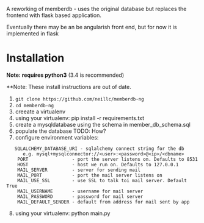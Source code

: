 A reworking of memberdb - uses the original database but replaces the frontend
with flask based application.

Eventually there may be an be angularish front end, but for now it is 
implemented in flask

Installation
============

**Note: requires python3**  (3.4 is recommended)

**Note: These install instructions are out of date.

1. `git clone https://github.com/neillc/memberdb-ng`
2. `cd memberdb-ng`
3. creeate a virtualenv
4. using your virtualenv:
   pip install -r requirements.txt
5. create a mysqldatabase using the schema in member_db_schema.sql
6. populate the database  TODO: How?
7. configure environment variables:
```
   SQLALCHEMY_DATABASE_URI - sqlalchemy connect string for the db
      e.g. mysql+mysqlconnector://<user>:<password>@<ip>/<dbname>
    PORT                - port the server listens on. Defaults to 8531
    HOST                - host we run on. Defaults to 127.0.0.1
    MAIL_SERVER         - server for sending mail
    MAIL_PORT           - port the mail server listens on
    MAIL_USE_SSL        - use SSL to talk toi mail server. Default True
    MAIL_USERNAME       - username for mail server
    MAIL_PASSWORD       - password for mail server
    MAIL_DEFAULT_SENDER - default from address for mail sent by app
```
8. using your virtualenv:
   python main.py
